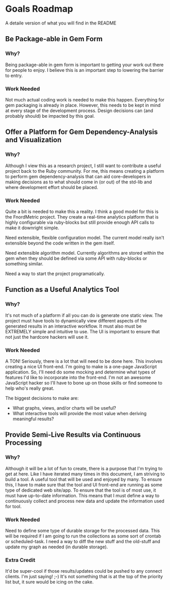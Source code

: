 # Goals Roadmap
A detaile version of what you will find in the README


## Be Package-able in Gem Form

### Why?
Being package-able in gem form is important to getting your work out there
for people to enjoy. I believe this is an important step to lowering the
barrier to entry.

### Work Needed
Not much actual coding work is needed to make this happen. Everything for
gem packaging is already in place. However, this needs to be kept in mind
at every stage of the development process. Design decisions can (and
probably should) be impacted by this goal.



## Offer a Platform for Gem Dependency-Analysis and Visualization

### Why?
Although I view this as a research project, I still want to contribute a
useful project back to the Ruby community. For me, this means creating a
platform to perform gem dependency-analysis that can aid core-developers
in making decisions as to what should come in (or out) of the std-lib and
where development effort should be placed. 

### Work Needed
Quite a bit is needed to make this a reality. I think a good model for
this is the FnordMetric project. They create a real-time analytics platform
that is highly configurable via ruby-blocks but still provide enough API
calls to make it downright simple.

Need extensible, flexible configuration model. The current model really
isn't extensible beyond the code written in the gem itself.

Need extensible algorithm model. Currently algorithms are stored within the
gem when they should be defined via some API with ruby-blocks or something
similar.

Need a way to start the project programatically. 



## Function as a Useful Analytics Tool
### Why?
It's not much of a platform if all you can do is generate one static view.
The project must have tools to dynamically view different aspects of the
generated results in an interactive workflow. It must also must be
EXTREMELY simple and intuitive to use. The UI is important to ensure that
not just the hardcore hackers will use it. 

### Work Needed
A TON! Seriously, there is a lot that will need to be done here. This
involves creating a nice UI front-end. I'm going to make is a one-page
JavaScript application. So, I'll need do some mocking and determine what
types of features I'd like to incorporate into the front-end. I'm not an
awesome JavaScript hacker so I'll have to bone up on those skills or find
someone to help who's really great.

The biggest decisions to make are:

+ What graphs, views, and/or charts will be useful?
+ What interactive tools will provide the most value when deriving meaningful
results?


## Provide Semi-Live Results via Continuous Processing
### Why?
Although it will be a lot of fun to create, there is a purpose that I'm trying
to get at here. Like I have iterated many times in this document, I am striving
to build a tool. A useful tool that will be used and enjoyed by many. To ensure
this, I have to make sure that the tool and UI front-end are running as some
type of dedicated web site/app. To ensure that the tool is of most use, it must
have up-to-date information. This means that I must define a way to 
continuously collect and process new data and update the information used for
tool. 

### Work Needed
Need to define some type of durable storage for the processed data. This will
be required if I am going to run the collections as some sort of crontab or
scheduled-task. I need a way to diff the new stuff and the old-stuff and update
my graph as needed (in durable storage). 

### Extra Credit
It'd be super-cool if those results/updates could be pushed to any connect
clients. I'm just saying! ;-)   It's not something that is at the top of the
priority list but, it sure would be icing on the cake. 
